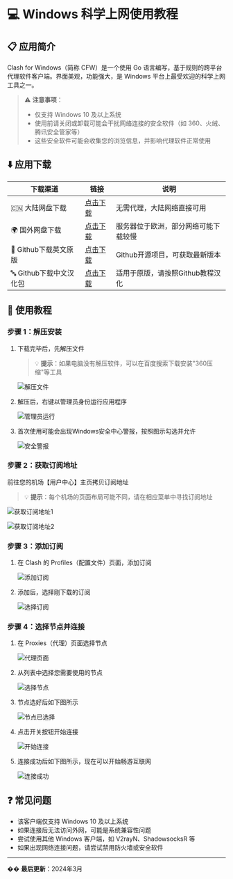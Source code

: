# 💻 Windows 科学上网使用教程

## 📋 应用简介

Clash for Windows（简称 CFW）是一个使用 Go 语言编写，基于规则的跨平台代理软件客户端。界面美观，功能强大，是 Windows 平台上最受欢迎的科学上网工具之一。

> ⚠️ **注意事项**：
> - 仅支持 Windows 10 及以上系统
> - 使用前请关闭或卸载可能会干扰网络连接的安全软件（如 360、火绒、腾讯安全管家等）
> - 这些安全软件可能会收集您的浏览信息，并影响代理软件正常使用

## ⬇️ 应用下载

| 下载渠道 | 链接 | 说明 |
|---------|------|------|
| 🇨🇳 大陆网盘下载 | [点击下载](https://tagcloud.lanzoue.com/iwyP51dkexsf) | 无需代理，大陆网络直接可用 |
| 🌍 国外网盘下载 | [点击下载](https://note.boccc.co/download/New/CFW-CN.rar) | 服务器位于欧洲，部分网络可能下载较慢 |
| 🐙 Github下载英文原版 | [点击下载](https://github.com/Fndroid/clash_for_windows_pkg/releases) | Github开源项目，可获取最新版本 |
| 🔤 Github下载中文汉化包 | [点击下载](https://github.com/ender-zhao/Clash-for-Windows_Chinese) | 适用于原版，请按照Github教程汉化 |

## 🔧 使用教程

### 步骤 1：解压安装

1. 下载完毕后，先解压文件
   > 💡 **提示**：如果电脑没有解压软件，可以在百度搜索下载安装"360压缩"等工具

   ![解压文件](https://github.com/WallKiller-glitch/V2raySSSSRShare/blob/main/img/win/1_3wwwtl.png)

2. 解压后，右键以管理员身份运行应用程序

   ![管理员运行](https://github.com/WallKiller-glitch/V2raySSSSRShare/blob/main/img/win/2_qnnc17.png)

3. 首次使用可能会出现Windows安全中心警报，按照图示勾选并允许

   ![安全警报](https://github.com/WallKiller-glitch/V2raySSSSRShare/blob/main/img/win/3_1d6lc88.png)

### 步骤 2：获取订阅地址

前往您的机场【用户中心】主页拷贝订阅地址
> 💡 **提示**：每个机场的页面布局可能不同，请在相应菜单中寻找订阅地址

![获取订阅地址1](https://github.com/WallKiller-glitch/V2raySSSSRShare/blob/main/img/win/4_h73ip5.png)

![获取订阅地址2](https://github.com/WallKiller-glitch/V2raySSSSRShare/blob/main/img/win/5_16hc166.png)

### 步骤 3：添加订阅

1. 在 Clash 的 Profiles（配置文件）页面，添加订阅

   ![添加订阅](https://github.com/WallKiller-glitch/V2raySSSSRShare/blob/main/img/win/6_11yfjrh.png)

2. 添加后，选择刚下载的订阅

   ![选择订阅](https://github.com/WallKiller-glitch/V2raySSSSRShare/blob/main/img/win/7_tisebo.png)

### 步骤 4：选择节点并连接

1. 在 Proxies（代理）页面选择节点

   ![代理页面](https://github.com/WallKiller-glitch/V2raySSSSRShare/blob/main/img/win/8_xxj3rp.png)

2. 从列表中选择您需要使用的节点

   ![选择节点](https://github.com/WallKiller-glitch/V2raySSSSRShare/blob/main/img/win/9_18dv04s.png)

3. 节点选好后如下图所示

   ![节点已选择](https://github.com/WallKiller-glitch/V2raySSSSRShare/blob/main/img/win/10_prq00a.png)

4. 点击开关按钮开始连接

   ![开始连接](https://github.com/WallKiller-glitch/V2raySSSSRShare/blob/main/img/win/11_1p8ggcv.png)

5. 连接成功后如下图所示，现在可以开始畅游互联网

   ![连接成功](https://github.com/WallKiller-glitch/V2raySSSSRShare/blob/main/img/win/12_1f4uozz.png)

## ❓ 常见问题

- 该客户端仅支持 Windows 10 及以上系统
- 如果连接后无法访问外网，可能是系统兼容性问题
- 尝试使用其他 Windows 客户端，如 V2rayN、ShadowsocksR 等
- 如果出现网络连接问题，请尝试禁用防火墙或安全软件

---

�� **最后更新**：2024年3月
